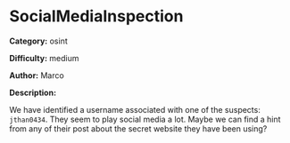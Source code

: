 # SocialMediaInspection

**Category:** osint

**Difficulty:** medium

**Author:** Marco

**Description:**

We have identified a username associated with one of the suspects: `jthan0434`. They seem to play social media a lot. Maybe we can find a hint from any of their post about the secret website they have been using?
